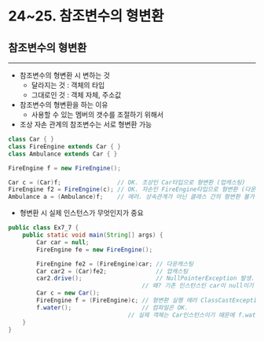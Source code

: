 # 24~25. 참조변수의 형변환

## 참조변수의 형변환

---

- 참조변수의 형변환 시 변하는 것
    - 달라지는 것 : 객체의 타입
    - 그대로인 것 : 객체 자체, 주소값
- 참조변수의 형변환을 하는 이유
    - 사용할 수 있는 멤버의 갯수를 조절하기 위해서
- 조상 자손 관계의 참조변수는 서로 형변환 가능

```java
class Car { }
class FireEngine extends Car { }
class Ambulance extends Car { }

FireEngine f = new FireEngine();

Car c = (Car)f;                // OK. 조상인 Car타입으로 형변환 (업캐스팅)
FireEngine f2 = FireEngine(c); // OK. 자손인 FireEngine타입으로 형변환 (다운캐스팅)
Ambulance a = (Ambulance)f;    // 에러. 상속관계가 아닌 클래스 간의 형변환 불가
```

- 형변환 시 실제 인스턴스가 무엇인지가 중요

```java
public class Ex7_7 {
	public static void main(String[] args) {
		Car car = null;
		FireEngine fe = new FireEngine();

		FireEngine fe2 = (FireEngine)car; // 다운캐스팅
		Car car2 = (Car)fe2;              // 업캐스팅
		car2.drive();                     // NullPointerException 발생.
                                      // 왜? 기존 인스턴스인 car이 null이기 때문에
		Car c = new Car();
		FireEngine f = (FireEngine)c; // 형변환 실행 에러 ClassCastException 발생.
		f.water();                    // 컴파일은 OK.
                                  // 실제 객체는 Car인스턴스이기 때문에 f.water() 사용불가
	}
}
```